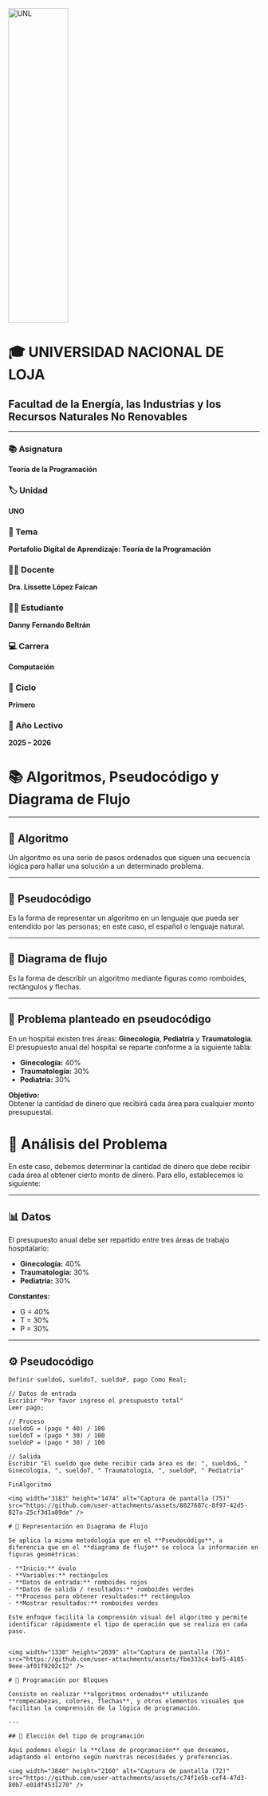 <img width="120" height="630" alt="UNL" src="https://github.com/user-attachments/assets/5939d355-c138-47dc-9d40-3dee0383f29a" />


# 🎓 UNIVERSIDAD NACIONAL DE LOJA

## Facultad de la Energía, las Industrias y los Recursos Naturales No Renovables

---

### 📚 Asignatura
**Teoría de la Programación**

### 🏷 Unidad
**UNO**

### 📝 Tema
**Portafolio Digital de Aprendizaje: Teoría de la Programación**

### 👩‍🏫 Docente
**Dra. Lissette López Faican**

### 👨‍🎓 Estudiante
**Danny Fernando Beltrán**

### 💻 Carrera
**Computación**

### 🔢 Ciclo
**Primero**

### 📅 Año Lectivo
**2025 – 2026**

# 📚 Algoritmos, Pseudocódigo y Diagrama de Flujo

---

## 🧩 Algoritmo

Un algoritmo es una serie de pasos ordenados que siguen una secuencia lógica para hallar una solución a un determinado problema.

---

## 📝 Pseudocódigo

Es la forma de representar un algoritmo en un lenguaje que pueda ser entendido por las personas; en este caso, el español o lenguaje natural.

---

## 🔄 Diagrama de flujo

Es la forma de describir un algoritmo mediante figuras como romboides, rectángulos y flechas.

---

## 🏥 Problema planteado en pseudocódigo

En un hospital existen tres áreas: **Ginecología**, **Pediatría** y **Traumatología**.  
El presupuesto anual del hospital se reparte conforme a la siguiente tabla:

- **Ginecología:** 40%  
- **Traumatología:** 30%  
- **Pediatría:** 30%

**Objetivo:**  
Obtener la cantidad de dinero que recibirá cada área para cualquier monto presupuestal.

# 🧮 Análisis del Problema

En este caso, debemos determinar la cantidad de dinero que debe recibir cada área al obtener cierto monto de dinero. Para ello, establecemos lo siguiente:

---

## 📊 Datos

El presupuesto anual debe ser repartido entre tres áreas de trabajo hospitalario:

- **Ginecología:** 40%  
- **Traumatología:** 30%  
- **Pediatría:** 30%  

**Constantes:**  
- G = 40%  
- T = 30%  
- P = 30%

---

## ⚙️ Pseudocódigo

```pseudocode
Definir sueldoG, sueldoT, sueldoP, pago Como Real;

// Datos de entrada
Escribir "Por favor ingrese el presupuesto total"
Leer pago;

// Proceso
sueldoG = (pago * 40) / 100
sueldoT = (pago * 30) / 100
sueldoP = (pago * 30) / 100

// Salida
Escribir "El sueldo que debe recibir cada área es de: ", sueldoG, " Ginecología, ", sueldoT, " Traumatología, ", sueldoP, " Pediatría"

FinAlgoritmo

<img width="3183" height="1474" alt="Captura de pantalla (75)" src="https://github.com/user-attachments/assets/8827687c-8f97-42d5-827a-25cf3d1a89de" />

# 🔄 Representación en Diagrama de Flujo

Se aplica la misma metodología que en el **Pseudocódigo**, a diferencia que en el **diagrama de flujo** se coloca la información en figuras geométricas:

- **Inicio:** óvalo  
- **Variables:** rectángulos  
- **Datos de entrada:** romboides rojos  
- **Datos de salida / resultados:** romboides verdes  
- **Procesos para obtener resultados:** rectángulos  
- **Mostrar resultados:** romboides verdes

Este enfoque facilita la comprensión visual del algoritmo y permite identificar rápidamente el tipo de operación que se realiza en cada paso.


<img width="1330" height="2039" alt="Captura de pantalla (76)" src="https://github.com/user-attachments/assets/fbe333c4-baf5-4185-9eee-af01f9202c12" />

# 🧩 Programación por Bloques

Consiste en realizar **algoritmos ordenados** utilizando **rompecabezas, colores, flechas**, y otros elementos visuales que facilitan la comprensión de la lógica de programación.  

---

## 🎨 Elección del tipo de programación

Aquí podemos elegir la **clase de programación** que deseamos, adaptando el entorno según nuestras necesidades y preferencias.

<img width="3840" height="2160" alt="Captura de pantalla (72)" src="https://github.com/user-attachments/assets/c74f1e5b-cef4-47d3-80b7-e01df4531270" />
